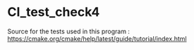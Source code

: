 # CI_test_check4

Source for the tests used in this program : https://cmake.org/cmake/help/latest/guide/tutorial/index.html
